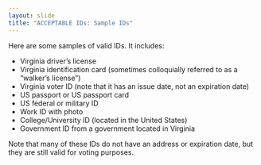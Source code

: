 ```yaml
---
layout: slide
title: "ACCEPTABLE IDs: Sample IDs"
---
```


Here are some samples of valid IDs. It includes:

- Virginia driver’s license
- Virginia identification card (sometimes colloquially referred to as a “walker’s license”)
- Virginia voter ID (note that it has an issue date, not an expiration date)
- US passport or US passport card
- US federal or military ID
- Work ID with photo
- College/University ID (located in the United States)
- Government ID from a government located in Virginia

Note that many of these IDs do not have an address or expiration date, but they are still valid for voting purposes.
